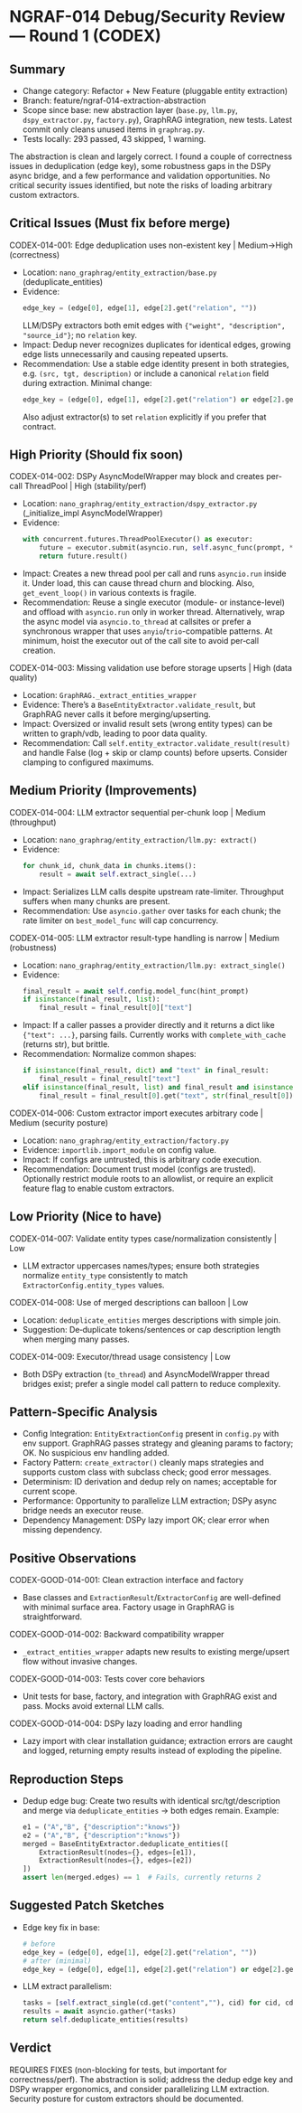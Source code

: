 # NGRAF-014 Debug/Security Review — Round 1 (CODEX)

## Summary
- Change category: Refactor + New Feature (pluggable entity extraction)
- Branch: feature/ngraf-014-extraction-abstraction
- Scope since base: new abstraction layer (`base.py`, `llm.py`, `dspy_extractor.py`, `factory.py`), GraphRAG integration, new tests. Latest commit only cleans unused items in `graphrag.py`.
- Tests locally: 293 passed, 43 skipped, 1 warning.

The abstraction is clean and largely correct. I found a couple of correctness issues in deduplication (edge key), some robustness gaps in the DSPy async bridge, and a few performance and validation opportunities. No critical security issues identified, but note the risks of loading arbitrary custom extractors.

## Critical Issues (Must fix before merge)

CODEX-014-001: Edge deduplication uses non-existent key | Medium→High (correctness)
- Location: `nano_graphrag/entity_extraction/base.py` (deduplicate_entities)
- Evidence:
  ```py
  edge_key = (edge[0], edge[1], edge[2].get("relation", ""))
  ```
  LLM/DSPy extractors both emit edges with `{"weight", "description", "source_id"}`; no `relation` key.
- Impact: Dedup never recognizes duplicates for identical edges, growing edge lists unnecessarily and causing repeated upserts.
- Recommendation: Use a stable edge identity present in both strategies, e.g. `(src, tgt, description)` or include a canonical `relation` field during extraction. Minimal change:
  ```py
  edge_key = (edge[0], edge[1], edge[2].get("relation") or edge[2].get("description", ""))
  ```
  Also adjust extractor(s) to set `relation` explicitly if you prefer that contract.

## High Priority (Should fix soon)

CODEX-014-002: DSPy AsyncModelWrapper may block and creates per-call ThreadPool | High (stability/perf)
- Location: `nano_graphrag/entity_extraction/dspy_extractor.py` (_initialize_impl AsyncModelWrapper)
- Evidence:
  ```py
  with concurrent.futures.ThreadPoolExecutor() as executor:
      future = executor.submit(asyncio.run, self.async_func(prompt, **kwargs))
      return future.result()
  ```
- Impact: Creates a new thread pool per call and runs `asyncio.run` inside it. Under load, this can cause thread churn and blocking. Also, `get_event_loop()` in various contexts is fragile.
- Recommendation: Reuse a single executor (module- or instance-level) and offload with `asyncio.run` only in worker thread. Alternatively, wrap the async model via `asyncio.to_thread` at callsites or prefer a synchronous wrapper that uses `anyio`/`trio`-compatible patterns. At minimum, hoist the executor out of the call site to avoid per‑call creation.

CODEX-014-003: Missing validation use before storage upserts | High (data quality)
- Location: `GraphRAG._extract_entities_wrapper`
- Evidence: There’s a `BaseEntityExtractor.validate_result`, but GraphRAG never calls it before merging/upserting.
- Impact: Oversized or invalid result sets (wrong entity types) can be written to graph/vdb, leading to poor data quality.
- Recommendation: Call `self.entity_extractor.validate_result(result)` and handle False (log + skip or clamp counts) before upserts. Consider clamping to configured maximums.

## Medium Priority (Improvements)

CODEX-014-004: LLM extractor sequential per-chunk loop | Medium (throughput)
- Location: `nano_graphrag/entity_extraction/llm.py: extract()`
- Evidence:
  ```py
  for chunk_id, chunk_data in chunks.items():
      result = await self.extract_single(...)
  ```
- Impact: Serializes LLM calls despite upstream rate-limiter. Throughput suffers when many chunks are present.
- Recommendation: Use `asyncio.gather` over tasks for each chunk; the rate limiter on `best_model_func` will cap concurrency.

CODEX-014-005: LLM extractor result-type handling is narrow | Medium (robustness)
- Location: `nano_graphrag/entity_extraction/llm.py: extract_single()`
- Evidence:
  ```py
  final_result = await self.config.model_func(hint_prompt)
  if isinstance(final_result, list):
      final_result = final_result[0]["text"]
  ```
- Impact: If a caller passes a provider directly and it returns a dict like `{"text": ...}`, parsing fails. Currently works with `complete_with_cache` (returns str), but brittle.
- Recommendation: Normalize common shapes:
  ```py
  if isinstance(final_result, dict) and "text" in final_result:
      final_result = final_result["text"]
  elif isinstance(final_result, list) and final_result and isinstance(final_result[0], dict):
      final_result = final_result[0].get("text", str(final_result[0]))
  ```

CODEX-014-006: Custom extractor import executes arbitrary code | Medium (security posture)
- Location: `nano_graphrag/entity_extraction/factory.py`
- Evidence: `importlib.import_module` on config value.
- Impact: If configs are untrusted, this is arbitrary code execution.
- Recommendation: Document trust model (configs are trusted). Optionally restrict module roots to an allowlist, or require an explicit feature flag to enable custom extractors.

## Low Priority (Nice to have)

CODEX-014-007: Validate entity types case/normalization consistently | Low
- LLM extractor uppercases names/types; ensure both strategies normalize `entity_type` consistently to match `ExtractorConfig.entity_types` values.

CODEX-014-008: Use of merged descriptions can balloon | Low
- Location: `deduplicate_entities` merges descriptions with simple join.
- Suggestion: De‑duplicate tokens/sentences or cap description length when merging many passes.

CODEX-014-009: Executor/thread usage consistency | Low
- Both DSPy extraction (`to_thread`) and AsyncModelWrapper thread bridges exist; prefer a single model call pattern to reduce complexity.

## Pattern-Specific Analysis

- Config Integration: `EntityExtractionConfig` present in `config.py` with env support. GraphRAG passes strategy and gleaning params to factory; OK. No suspicious env handling added.
- Factory Pattern: `create_extractor()` cleanly maps strategies and supports custom class with subclass check; good error messages.
- Determinism: ID derivation and dedup rely on names; acceptable for current scope.
- Performance: Opportunity to parallelize LLM extraction; DSPy async bridge needs an executor reuse.
- Dependency Management: DSPy lazy import OK; clear error when missing dependency.

## Positive Observations

CODEX-GOOD-014-001: Clean extraction interface and factory
- Base classes and `ExtractionResult`/`ExtractorConfig` are well-defined with minimal surface area. Factory usage in GraphRAG is straightforward.

CODEX-GOOD-014-002: Backward compatibility wrapper
- `_extract_entities_wrapper` adapts new results to existing merge/upsert flow without invasive changes.

CODEX-GOOD-014-003: Tests cover core behaviors
- Unit tests for base, factory, and integration with GraphRAG exist and pass. Mocks avoid external LLM calls.

CODEX-GOOD-014-004: DSPy lazy loading and error handling
- Lazy import with clear installation guidance; extraction errors are caught and logged, returning empty results instead of exploding the pipeline.

## Reproduction Steps
- Dedup edge bug: Create two results with identical src/tgt/description and merge via `deduplicate_entities` → both edges remain. Example:
  ```py
  e1 = ("A","B", {"description":"knows"})
  e2 = ("A","B", {"description":"knows"})
  merged = BaseEntityExtractor.deduplicate_entities([
      ExtractionResult(nodes={}, edges=[e1]),
      ExtractionResult(nodes={}, edges=[e2])
  ])
  assert len(merged.edges) == 1  # Fails, currently returns 2
  ```

## Suggested Patch Sketches
- Edge key fix in base:
  ```py
  # before
  edge_key = (edge[0], edge[1], edge[2].get("relation", ""))
  # after (minimal)
  edge_key = (edge[0], edge[1], edge[2].get("relation") or edge[2].get("description", ""))
  ```
- LLM extract parallelism:
  ```py
  tasks = [self.extract_single(cd.get("content",""), cid) for cid, cd in chunks.items()]
  results = await asyncio.gather(*tasks)
  return self.deduplicate_entities(results)
  ```

## Verdict
REQUIRES FIXES (non-blocking for tests, but important for correctness/perf). The abstraction is solid; address the dedup edge key and DSPy wrapper ergonomics, and consider parallelizing LLM extraction. Security posture for custom extractors should be documented.

